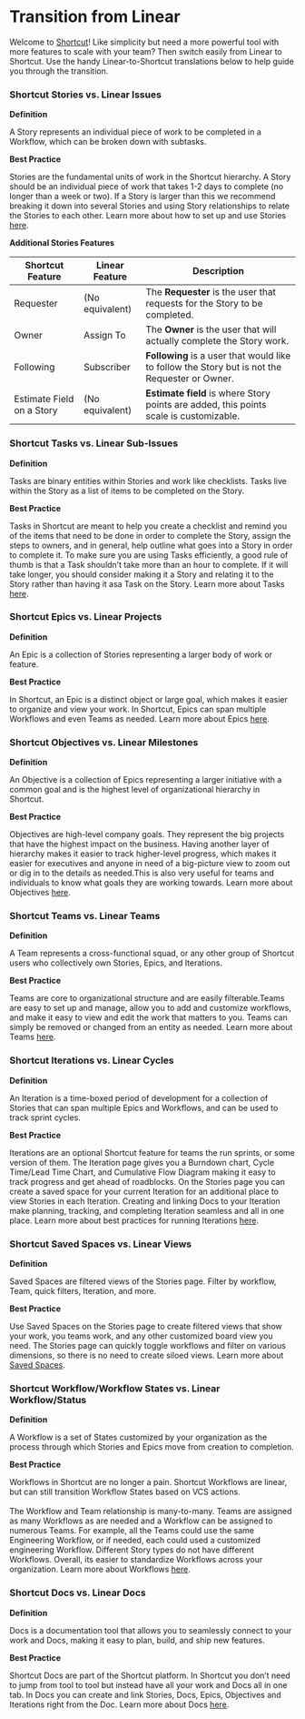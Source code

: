 # Transition from Linear

Welcome to [Shortcut](https://www.shortcut.com/)! Like simplicity but need a more powerful tool with more features to scale with your team? Then switch easily from Linear to Shortcut. Use the handy Linear-to-Shortcut translations below to help guide you through the transition.

### Shortcut Stories vs. Linear Issues <a href="#h_01jmcteay9vwtdjpgammg1rc7n" id="h_01jmcteay9vwtdjpgammg1rc7n"></a>

**Definition**

A Story represents an individual piece of work to be completed in a Workflow, which can be broken down with subtasks.

**Best Practice**

Stories are the fundamental units of work in the Shortcut hierarchy. A Story should be an individual piece of work that takes 1-2 days to complete (no longer than a week or two). If a Story is larger than this we recommend breaking it down into several Stories and using Story relationships to relate the Stories to each other. Learn more about how to set up and use Stories [here](https://help.shortcut.com/hc/en-us/articles/205587589-What-is-the-Stories-page).

**Additional Stories Features**

| Shortcut Feature          | Linear Feature  | Description                                                                                    |
| ------------------------- | --------------- | ---------------------------------------------------------------------------------------------- |
| Requester                 | (No equivalent) | The **Requester** is the user that requests for the Story to be completed.                     |
| Owner                     | Assign To       | The **Owner** is the user that will actually complete the Story work.                          |
| Following                 | Subscriber      | **Following** is a user that would like to follow the Story but is not the Requester or Owner. |
| Estimate Field on a Story | (No equivalent) | **Estimate field** is where Story points are added, this points scale is customizable.         |

### Shortcut Tasks vs. Linear Sub-Issues <a href="#h_01jmctefzrmpy4000fawwgv5w6" id="h_01jmctefzrmpy4000fawwgv5w6"></a>

**Definition**

Tasks are binary entities within Stories and work like checklists. Tasks live within the Story as a list of items to be completed on the Story.

**Best Practice**

Tasks in Shortcut are meant to help you create a checklist and remind you of the items that need to be done in order to complete the Story, assign the steps to owners, and in general, help outline what goes into a Story in order to complete it. To make sure you are using Tasks efficiently, a good rule of thumb is that a Task shouldn’t take more than an hour to complete. If it will take longer, you should consider making it a Story and relating it to the Story rather than having it asa Task on the Story. Learn more about Tasks [here](https://help.shortcut.com/hc/en-us/articles/360044391911-Contents-of-a-Story).

### Shortcut Epics vs. Linear Projects <a href="#h_01jmctem94rd1yn80kstp4404y" id="h_01jmctem94rd1yn80kstp4404y"></a>

**Definition**

An Epic is a collection of Stories representing a larger body of work or feature.

**Best Practice**

In Shortcut, an Epic is a distinct object or large goal, which makes it easier to organize and view your work. In Shortcut, Epics can span multiple Workflows and even Teams as needed. Learn more about Epics [here](https://help.shortcut.com/hc/en-us/sections/201211075-Epics).

### Shortcut Objectives vs. Linear Milestones <a href="#h_01jmcterkhxdsjtv50qcsy7s9w" id="h_01jmcterkhxdsjtv50qcsy7s9w"></a>

**Definition**

An Objective is a collection of Epics representing a larger initiative with a common goal and is the highest level of organizational hierarchy in Shortcut.

**Best Practice**

Objectives are high-level company goals. They represent the big projects that have the highest impact on the business. Having another layer of hierarchy makes it easier to track higher-level progress, which makes it easier for executives and anyone in need of a big-picture view to zoom out or dig in to the details as needed.This is also very useful for teams and individuals to know what goals they are working towards. Learn more about Objectives [here](https://help.shortcut.com/hc/en-us/sections/203244666-Objectives).

### Shortcut Teams vs. Linear Teams <a href="#h_01jmctexb5fp2mythe982ps6f2" id="h_01jmctexb5fp2mythe982ps6f2"></a>

**Definition**

A Team represents a cross-functional squad, or any other group of Shortcut users who collectively own Stories, Epics, and Iterations.

**Best Practice**

Teams are core to organizational structure and are easily filterable.Teams are easy to set up and manage, allow you to add and customize workflows, and make it easy to view and edit the work that matters to you. Teams can simply be removed or changed from an entity as needed. Learn more about Teams [here](https://help.shortcut.com/hc/en-us/sections/360012895951-Teams).

### Shortcut Iterations vs. Linear Cycles <a href="#h_01jmctf1k5at90bs3tva524s56" id="h_01jmctf1k5at90bs3tva524s56"></a>

**Definition**

An Iteration is a time-boxed period of development for a collection of Stories that can span multiple Epics and Workflows, and can be used to track sprint cycles.

**Best Practice**

Iterations are an optional Shortcut feature for teams the run sprints, or some version of them. The Iteration page gives you a Burndown chart, Cycle Time/Lead Time Chart, and Cumulative Flow Diagram making it easy to track progress and get ahead of roadblocks. On the Stories page you can create a saved space for your current Iteration for an additional place to view Stories in each Iteration. Creating and linking Docs to your Iteration make planning, tracking, and completing Iteration seamless and all in one place. Learn more about best practices for running Iterations [here](https://help.shortcut.com/hc/en-us/sections/360004690231-Iterations).

### Shortcut Saved Spaces vs. Linear Views <a href="#h_01jmctfd5jhf11ppge0j97fkpy" id="h_01jmctfd5jhf11ppge0j97fkpy"></a>

**Definition**

Saved Spaces are filtered views of the Stories page. Filter by workflow, Team, quick filters, Iteration, and more.

**Best Practice**

Use Saved Spaces on the Stories page to create filtered views that show your work, you teams work, and any other customized board view you need. The Stories page can quickly toggle workflows and filter on various dimensions, so there is no need to create siloed views. Learn more about [Saved Spaces](https://help.shortcut.com/hc/en-us/articles/208180646-What-are-Spaces-).

### Shortcut Workflow/Workflow States vs. Linear Workflow/Status <a href="#h_01jmctf9jdx78mxaqf5e3w4g6z" id="h_01jmctf9jdx78mxaqf5e3w4g6z"></a>

**Definition**

A Workflow is a set of States customized by your organization as the process through which Stories and Epics move from creation to completion.

**Best Practice**

Workflows in Shortcut are no longer a pain. Shortcut Workflows are linear, but can still transition Workflow States based on VCS actions.\
‍\
The Workflow and Team relationship is many-to-many. Teams are assigned as many Workflows as are needed and a Workflow can be assigned to numerous Teams. For example, all the Teams could use the same Engineering Workflow, or if needed, each could used a customized engineering Workflow. Different Story types do not have different Workflows. Overall, its easier to standardize Workflows across your organization. Learn more about Workflows [here](https://help.shortcut.com/hc/en-us/articles/360016617052-Managing-Your-Workflows).

### Shortcut Docs vs. Linear Docs <a href="#h_01jmctfjnjr3npj0sn0vartwqg" id="h_01jmctfjnjr3npj0sn0vartwqg"></a>

**Definition**

Docs is a documentation tool that allows you to seamlessly connect to your work and Docs, making it easy to plan, build, and ship new features.

**Best Practice**

Shortcut Docs are part of the Shortcut platform. In Shortcut you don’t need to jump from tool to tool but instead have all your work and Docs all in one tab. In Docs you can create and link Stories, Docs, Epics, Objectives and Iterations right from the Doc. Learn more about Docs [here](https://help.shortcut.com/hc/en-us/sections/360007923392-Docs).
